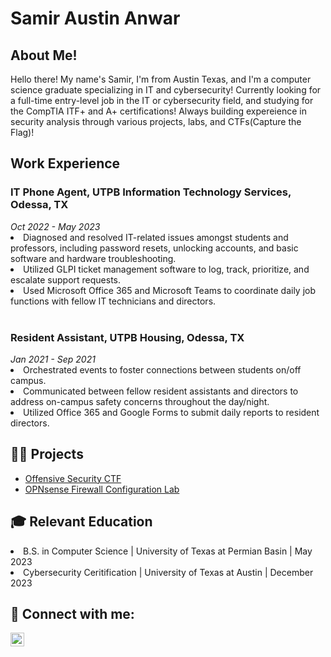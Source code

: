 <h1><b>Samir Austin Anwar</b></h1>

<h2>About Me!</h2>
<p>Hello there! My name's Samir, I'm from Austin Texas, and I'm a computer science graduate specializing in IT and cybersecurity! Currently looking for a full-time entry-level job in the IT or cybersecurity field, and studying for the CompTIA ITF+ and A+ certifications! Always building expereience in security analysis through various projects, labs, and CTFs(Capture the Flag)!</p>

<h2>Work Experience</h2>
<h3>IT Phone Agent, UTPB Information Technology Services, Odessa, TX</h3>
<i>Oct 2022 - May 2023</i>
<li>Diagnosed and resolved IT-related issues amongst students and professors, including password resets, unlocking accounts, and basic software and hardware troubleshooting.</li>
<li>Utilized GLPI ticket management software to log, track, prioritize, and escalate support requests.</li>
<li>Used Microsoft Office 365 and Microsoft Teams to coordinate daily job functions with fellow IT technicians and directors.</li>

<br>

<h3>Resident Assistant, UTPB Housing, Odessa, TX</h3>
<i>Jan 2021 - Sep 2021</i>
<li>Orchestrated events to foster connections between students on/off campus.</li>
<li>Communicated between fellow resident assistants and directors to address on-campus safety concerns throughout the day/night.</li>
<li>Utilized Office 365 and Google Forms to submit daily reports to resident directors.</li>

<h2>👨‍💻 Projects</h2>

- [Offensive Security CTF](https://github.com/itsamirac1e/Offensive_Security_CTF_UT-A)
- [OPNsense Firewall Configuration Lab](https://github.com/itsamirac1e/OPNsense-Configuration-Project/blob/main/README.md)

<h2>🎓 Relevant Education</h2>

<li>B.S. in Computer Science | University of Texas at Permian Basin | May 2023</li>
<li>Cybersecurity Ceritification | University of Texas at Austin | December 2023</li>
  
<h2> 🤳 Connect with me:</h2>

[<img align="left" alt="SamirAnwar | LinkedIn" width="22px" src="https://cdn.jsdelivr.net/npm/simple-icons@v3/icons/linkedin.svg" />][linkedin]


[linkedin]: https://www.linkedin.com/in/samir-anwar-8472ckj
[linkedin]: https://www.linkedin.com/in/samir-anwar-8472ckj

